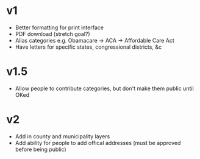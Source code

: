 # v1
* Better formatting for print interface 
* PDF download (stretch goal?)
* Alias categories e.g. Obamacare -> ACA -> Affordable Care Act
* Have letters for specific states, congressional districts, &c

# v1.5
* Allow people to contribute categories, but don't make them public until OKed

# v2
* Add in county and municipality layers
* Add ability for people to add offical addresses (must be approved before being public)
